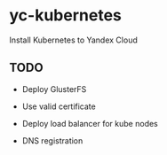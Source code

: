 # yc-kubernetes

Install Kubernetes to Yandex Cloud

## TODO

- Deploy GlusterFS

- Use valid certificate

- Deploy load balancer for kube nodes

- DNS registration
